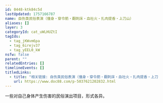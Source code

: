 ```yaml
---
id: 0448-ktk84c5d
lastUpdated: 1757166787
name: 自伤类民俗表演（僮身・穿令箭・翻刺床・血社火・扎肉提香・上刀山）
aliases: []
layer: 3
categoryId: cat_uWLHUZtI
tagIds:
  - tag_jKWvm6pa
  - tag_6irejv37
  - tag_yEEL0_kW
nsfw: false
parent: ""
relatedEntries: []
timelineEvents: []
titledLinks:
  - title: "相关链接: 自伤类民俗表演（僮身・穿令箭・翻刺床・血社火・扎肉提香・上刀山）"
    url: https://www.doc88.com/p-5037621202832.html
---
```


一些对自己身体产生伤害的民俗演出项目，形式各异。